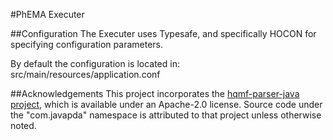 #PhEMA Executer

##Configuration
The Executer uses Typesafe, and specifically HOCON for specifying configuration parameters.

By default the configuration is located in: src/main/resources/application.conf

##Acknowledgements
This project incorporates the [hqmf-parser-java project](https://github.com/javapda/hqmf-parser-java),
which is available under an Apache-2.0 license.  Source code under the "com.javapda" namespace is attributed
to that project unless otherwise noted.